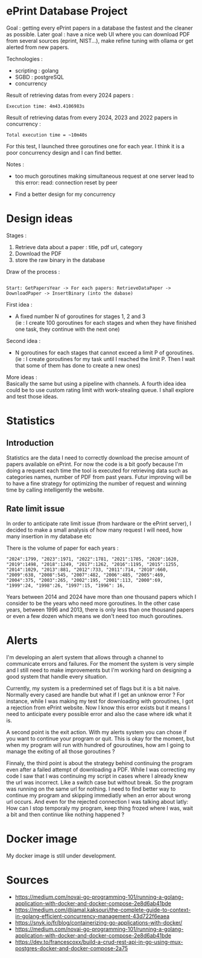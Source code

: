 # ePrint Database Project

Goal : getting every ePrint papers in a database the fastest and the cleaner as possible.
Later goal : have a nice web UI where you can download PDF from several sources (eprint, NIST...), make refine tuning with ollama or get alerted from new papers.

Technologies :
- scripting : golang
- SGBD : postgreSQL
- concurrency

Result of retrieving datas from every 2024 papers :
```
Execution time: 4m43.4106983s
```

Result of retrieving datas from every 2024, 2023 and 2022 papers in concurrency :
```
Total execution time = ~10m40s
```
For this test, I launched three goroutines one for each year. I think it is a poor concurrency design and I can find better.

Notes : 
- too much goroutines making simultaneous request at one server lead to this error:
read: connection reset by peer

- Find a better design for my concurrency

# Design ideas

Stages :
1) Retrieve data about a paper : title, pdf url, category
2) Download the PDF
3) store the raw binary in the database

Draw of the process :
```

Start: GetPapersYear -> For each papers: RetrieveDataPaper -> DownloadPaper -> InsertBinary (into the dabase)

```

First idea :
- A fixed number N of goroutines for stages 1, 2 and 3 <br/>
(ie : I create 100 goroutines for each stages and when they have finished one task, they continue with the next one)

Second idea :
- N goroutines for each stages that cannot exceed a limit P of goroutines. <br/>
(ie : I create goroutines for my task until I reached the limit P. Then I wait that some of them has done to create a new ones) 

More ideas : <br/>
Basically the same but using a pipeline with channels. A fourth idea idea could be to use custom rating limit with work-stealing queue.
I shall explore and test those ideas.


# Statistics 

## Introduction 

Statistics are the data I need to correctly download the precise amount of papers available on ePrint. For now the code is a bit goofy because I'm doing a request each time the tool is executed for retrieving data such as categories names, number of PDF from past years. Futur improving will be to have a fine strategy for optimizing the number of request and winning time by calling intelligently the website.


## Rate limit issue

In order to anticipate rate limit issue (from hardware or the ePrint server), I decided to make a small analysis of how many request I will need, how many insertion in my database etc

There is the volume of paper for each years :
```
"2024":1799, "2023":1971, "2022":1781, "2021":1705, "2020":1620,
"2019":1498, "2018":1249, "2017":1262, "2016":1195, "2015":1255, "2014":1029, "2013":881, "2012":733, "2011":714, "2010":660, 
"2009":638, "2008":545, "2007":482, "2006":485, "2005":469, "2004":375, "2003":265, "2002":195, "2001":113, "2000":69,
"1999":24, "1998":26, "1997":15, "1996": 16,

```

Years between 2014 and 2024 have more than one thousand papers which I consider to be the years who need more goroutines.
In the other case years, between 1996 and 2013, there is only less than one thousand papers or even a few dozen which means we don't need too much goroutines.


# Alerts

I'm developing an alert system that allows through a channel to communicate errors and failures. For the moment the system is very simple and I still need to make improvements but I'm working hard on designing a good system that handle every situation.

Currently, my system is a predermined set of flags but it is a bit naive. Normally every cased are handle but what if I get an unknow error ? For instance, while I was making my test for downloading with goroutines, I got a rejection from ePrint website. Now I know this error exists but it means I need to anticipate every possible error and also the case where idk what it is.

A second point is the exit action. With my alerts system you can chose if you want to continue your program or quit. This is okay for the moment, but when my program will run with hundred of gouroutines, how am I going to manage the exiting of all those goroutines ?

Finnaly, the third point is about the strategy behind continuing the program even after a failed attempt of downloading a PDF. While I was correcting my code I saw that I was continuing my script in cases where I already knew the url was incorrect. Like a switch case but without break. So the program was running on the same url for nothing. I need to find better way to continue my program and skipping immediatly when an error about wrong url occurs. And even for the rejected connection I was talking about latly: How can I stop temporaly my program, keep thing frozed where I was, wait a bit and then continue like nothing happened ? 

# Docker image

My docker image is still under development.

# Sources 
- https://medium.com/novai-go-programming-101/running-a-golang-application-with-docker-and-docker-compose-2e8d6ab41bde
- https://medium.com/@jamal.kaksouri/the-complete-guide-to-context-in-golang-efficient-concurrency-management-43d722f6eaea
- https://snyk.io/fr/blog/containerizing-go-applications-with-docker/
- https://medium.com/novai-go-programming-101/running-a-golang-application-with-docker-and-docker-compose-2e8d6ab41bde
- https://dev.to/francescoxx/build-a-crud-rest-api-in-go-using-mux-postgres-docker-and-docker-compose-2a75